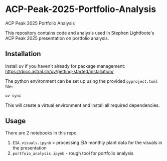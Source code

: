 # ACP-Peak-2025-Portfolio-Analysis
ACP Peak 2025 Portfolio Analysis

This repository contains code and analysis used in Stephen Lightfoote's ACP Peak 2025 presentation on portfolio analysis.

## Installation
Install uv if you haven't already for package management: https://docs.astral.sh/uv/getting-started/installation/ 

The python environment can be set up using the provided `pyproject.toml` file:
```bash
uv sync
```
This will create a virtual environment and install all required dependencies.

## Usage
There are 2 notebooks in this repo.
1. `EIA_visuals.ipynb` = processing EIA monthly plant data for the visuals in the presentation
2. `portfoio_analysis.ipynb` - rough tool for portfolio analysis
